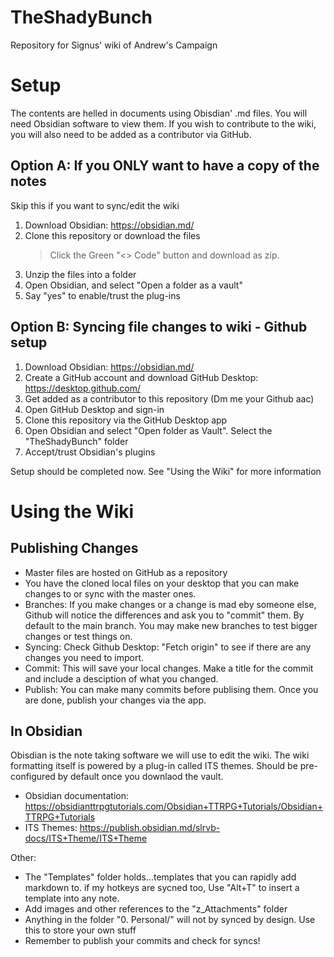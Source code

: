 # TheShadyBunch
 Repository for Signus' wiki of Andrew's Campaign

 # Setup
The contents are helled in documents using Obisdian' .md files. You will need Obsidian software to view them. If you wish to contribute to the wiki, you will also need to be added as a contributor via GitHub.

## Option A: If you ONLY want to have  a copy of the notes
Skip this if you want to sync/edit the wiki
 
 1. Download Obsidian: https://obsidian.md/
 2. Clone this repository or download the files
	>Click the Green "<> Code" button and download as zip.
1. Unzip the files into a folder
2. Open Obsidian, and select "Open a folder as a vault"
3. Say "yes" to enable/trust the plug-ins

## Option B: Syncing file changes to wiki - Github setup
1. Download Obsidian: https://obsidian.md/
2. Create a GitHub account and download GitHub Desktop: https://desktop.github.com/
3. Get added as a contributor to this repository (Dm me your Github aac)
4. Open GitHub Desktop and sign-in
5. Clone this repository via the GitHub Desktop app
6. Open Obsidian and select "Open folder as Vault". Select the "TheShadyBunch" folder
7. Accept/trust Obsidian's plugins
   
Setup should be completed now. See "Using the Wiki" for more information

# Using the Wiki
## Publishing Changes
- Master files are hosted on GitHub as a repository
- You have the cloned local files on your desktop that you can make changes to or sync with the master ones.
- Branches: If you make changes or a change is mad eby someone else, Github will notice the differences and ask you to "commit" them. By default to the main branch. You may make new branches to test bigger changes or test things on.
-  Syncing: Check Github Desktop: "Fetch origin" to see if there are any changes you need to import.
-  Commit: This will save your local changes. Make a title for the commit and include a desciption of what you changed.
-  Publish: You can make many commits before publising them. Once you are done, publish your changes via the app.

## In Obsidian
Obisdian is the note taking software we will use to edit the wiki. The wiki formatting itself is powered by a plug-in called ITS themes. Should be pre-configured by default once you downlaod the vault.
- Obsidian documentation: https://obsidianttrpgtutorials.com/Obsidian+TTRPG+Tutorials/Obsidian+TTRPG+Tutorials
- ITS Themes: https://publish.obsidian.md/slrvb-docs/ITS+Theme/ITS+Theme

Other:
- The "Templates" folder holds...templates that you can rapidly add markdown to. if my hotkeys are sycned too, Use "Alt+T" to insert a template into any note.
- Add images and other references to the "z_Attachments" folder
- Anything in the folder "0. Personal/" will not by synced by design. Use this to store your own stuff
- Remember to publish your commits and check for syncs!


 
